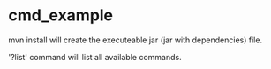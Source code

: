 # cmd_example
mvn install will create the executeable jar (jar with dependencies) file.

'?list' command will list all available commands.
